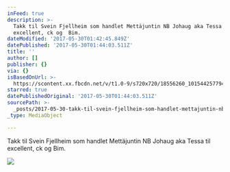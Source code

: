 ```yaml
---
inFeed: true
description: >-
  Takk til Svein Fjellheim som handlet Mettäjuntin NB Johaug aka Tessa til
  excellent, ck og  Bim.
dateModified: '2017-05-30T01:42:45.849Z'
datePublished: '2017-05-30T01:44:03.511Z'
title: ''
author: []
publisher: {}
via: {}
isBasedOnUrl: >-
  https://scontent.xx.fbcdn.net/v/t1.0-9/s720x720/18556260_10154425779452115_3408946926466044675_n.jpg?oh=297f7e192a77aeec328348dcaa0164ef&oe=59B82FC7
starred: true
datePublishedOriginal: '2017-05-30T01:44:03.511Z'
sourcePath: >-
  _posts/2017-05-30-takk-til-svein-fjellheim-som-handlet-mettajuntin-nb-johaug-a.md
_type: MediaObject

---
```

Takk til Svein Fjellheim som handlet Mettäjuntin NB Johaug aka Tessa til excellent, ck og Bim.

<article style=""><img src="https://scontent.xx.fbcdn.net/v/t1.0-9/s720x720/18556260_10154425779452115_3408946926466044675_n.jpg?oh=297f7e192a77aeec328348dcaa0164ef&amp;oe=59B82FC7" /></article>